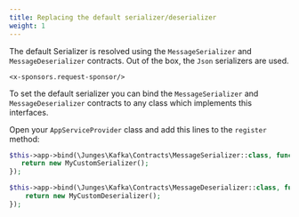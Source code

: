 ```yaml
---
title: Replacing the default serializer/deserializer
weight: 1
---
```


The default Serializer is resolved using the `MessageSerializer` and `MessageDeserializer` contracts. Out of the box, the `Json` serializers are used.

```+parse
<x-sponsors.request-sponsor/>
```

To set the default serializer you can bind the `MessageSerializer` and `MessageDeserializer` contracts to any class which implements this interfaces.

Open your `AppServiceProvider` class and add this lines to the `register` method:

```php
$this->app->bind(\Junges\Kafka\Contracts\MessageSerializer::class, function () {
   return new MyCustomSerializer();
});

$this->app->bind(\Junges\Kafka\Contracts\MessageDeserializer::class, function() {
    return new MyCustomDeserializer();
});
```